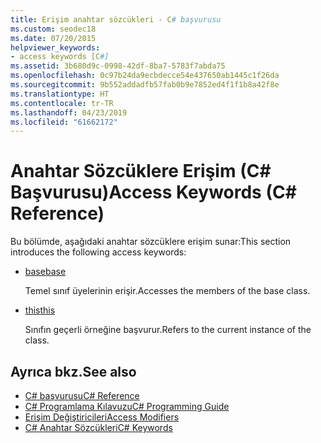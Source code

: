 ```yaml
---
title: Erişim anahtar sözcükleri - C# başvurusu
ms.custom: seodec18
ms.date: 07/20/2015
helpviewer_keywords:
- access keywords [C#]
ms.assetid: 3b680d9c-0998-42df-8ba7-5783f7abda75
ms.openlocfilehash: 0c97b24da9ecbdecce54e437650ab1445c1f26da
ms.sourcegitcommit: 9b552addadfb57fab0b9e7852ed4f1f1b8a42f8e
ms.translationtype: HT
ms.contentlocale: tr-TR
ms.lasthandoff: 04/23/2019
ms.locfileid: "61662172"
---
```

# <a name="access-keywords-c-reference"></a><span data-ttu-id="271bd-102">Anahtar Sözcüklere Erişim (C# Başvurusu)</span><span class="sxs-lookup"><span data-stu-id="271bd-102">Access Keywords (C# Reference)</span></span>
<span data-ttu-id="271bd-103">Bu bölümde, aşağıdaki anahtar sözcüklere erişim sunar:</span><span class="sxs-lookup"><span data-stu-id="271bd-103">This section introduces the following access keywords:</span></span>  
  
- [<span data-ttu-id="271bd-104">base</span><span class="sxs-lookup"><span data-stu-id="271bd-104">base</span></span>](../../../csharp/language-reference/keywords/base.md)  
  
     <span data-ttu-id="271bd-105">Temel sınıf üyelerinin erişir.</span><span class="sxs-lookup"><span data-stu-id="271bd-105">Accesses the members of the base class.</span></span>  
  
- [<span data-ttu-id="271bd-106">this</span><span class="sxs-lookup"><span data-stu-id="271bd-106">this</span></span>](../../../csharp/language-reference/keywords/this.md)  
  
     <span data-ttu-id="271bd-107">Sınıfın geçerli örneğine başvurur.</span><span class="sxs-lookup"><span data-stu-id="271bd-107">Refers to the current instance of the class.</span></span>  
  
## <a name="see-also"></a><span data-ttu-id="271bd-108">Ayrıca bkz.</span><span class="sxs-lookup"><span data-stu-id="271bd-108">See also</span></span>

- [<span data-ttu-id="271bd-109">C# başvurusu</span><span class="sxs-lookup"><span data-stu-id="271bd-109">C# Reference</span></span>](../../../csharp/language-reference/index.md)
- [<span data-ttu-id="271bd-110">C# Programlama Kılavuzu</span><span class="sxs-lookup"><span data-stu-id="271bd-110">C# Programming Guide</span></span>](../../../csharp/programming-guide/index.md)
- [<span data-ttu-id="271bd-111">Erişim Değiştiricileri</span><span class="sxs-lookup"><span data-stu-id="271bd-111">Access Modifiers</span></span>](../../../csharp/language-reference/keywords/access-modifiers.md)
- [<span data-ttu-id="271bd-112">C# Anahtar Sözcükleri</span><span class="sxs-lookup"><span data-stu-id="271bd-112">C# Keywords</span></span>](../../../csharp/language-reference/keywords/index.md)
